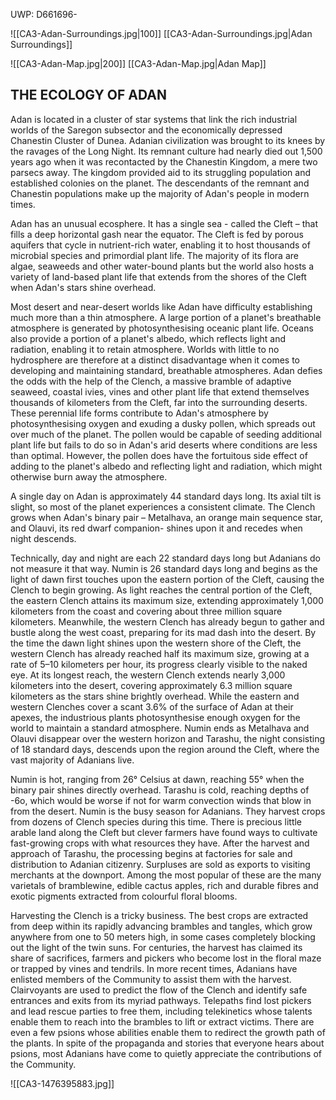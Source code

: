 UWP: D661696-

![[CA3-Adan-Surroundings.jpg|100]]
[[CA3-Adan-Surroundings.jpg|Adan Surroundings]]

![[CA3-Adan-Map.jpg|200]]
[[CA3-Adan-Map.jpg|Adan Map]]



## THE ECOLOGY OF ADAN

Adan is located in a cluster of star systems that link the rich industrial worlds of the Saregon subsector and the economically depressed Chanestin Cluster of Dunea. Adanian civilization was brought to its knees by the ravages of the Long Night. Its remnant culture had nearly died out 1,500 years ago when it was recontacted by the Chanestin Kingdom, a mere two parsecs away. The kingdom provided aid to its struggling population and established colonies on the planet. The descendants of the remnant and Chanestin populations make up the majority of Adan's people in modern times.

Adan has an unusual ecosphere. It has a single sea - called the Cleft – that fills a deep horizontal gash near the equator. The Cleft is fed by porous aquifers that cycle in nutrient-rich water, enabling it to host thousands of microbial species and primordial plant life. The majority of its flora are algae, seaweeds and other water-bound plants but the world also hosts a variety of land-based plant life that extends from the shores of the Cleft when Adan's stars shine overhead.

Most desert and near-desert worlds like Adan have difficulty establishing much more than a thin atmosphere. A large portion of a planet's breathable atmosphere is generated by photosynthesising oceanic plant life. Oceans also provide a portion of a planet's albedo, which reflects light and radiation, enabling it to retain atmosphere. Worlds with little to no hydrosphere are therefore at a distinct disadvantage when it comes to developing and maintaining standard, breathable atmospheres. Adan defies the odds with the help of the Clench, a massive bramble of adaptive seaweed, coastal ivies, vines and other plant life that extend themselves thousands of kilometers from the Cleft, far into the surrounding deserts. These perennial life forms contribute to Adan's atmosphere by photosynthesising oxygen and exuding a dusky pollen, which spreads out over much of the planet. The pollen would be capable of seeding additional plant life but fails to do so in Adan's arid deserts where conditions are less than optimal. However, the pollen does have the fortuitous side effect of adding to the planet's albedo and reflecting light and radiation, which might otherwise burn away the atmosphere.

A single day on Adan is approximately 44 standard days long. Its axial tilt is slight, so most of the planet experiences a consistent climate. The Clench grows when Adan's binary pair – Metalhava, an orange main sequence star, and Olauvi, its red dwarf companion- shines upon it and recedes when night descends.

Technically, day and night are each 22 standard days long but Adanians do not measure it that way. Numin is 26 standard days long and begins as the light of dawn first touches upon the eastern portion of the Cleft, causing the Clench to begin growing. As light reaches the central portion of the Cleft, the eastern Clench attains its maximum size, extending approximately 1,000 kilometers from the coast and covering about three million square kilometers. Meanwhile, the western Clench has already begun to gather and bustle along the west coast, preparing for its mad dash into the desert. By the time the dawn light shines upon the western shore of the Cleft, the western Clench has already reached half its maximum size, growing at a rate of 5–10 kilometers per hour, its progress clearly visible to the naked eye. At its longest reach, the western Clench extends nearly 3,000 kilometers into the desert, covering approximately 6.3 million square kilometers as the stars shine brightly overhead. While the eastern and western Clenches cover a scant 3.6%
of the surface of Adan at their apexes, the industrious plants photosynthesise enough oxygen for the world to maintain a standard atmosphere. Numin ends as Metalhava and Olauvi disappear over the western horizon and Tarashu, the night consisting of 18 standard days, descends upon the region around the Cleft, where the vast majority of Adanians live.

Numin is hot, ranging from 26° Celsius at dawn, reaching 55° when the binary pair shines directly overhead. Tarashu is cold, reaching depths of -6o, which would be worse if not for warm convection winds that blow in from the desert. Numin is the busy season for Adanians. They harvest crops from dozens of Clench species during this time. There is precious little arable land along the Cleft but clever farmers have found ways to cultivate fast-growing crops with what resources they have. After the harvest and approach of Tarashu, the processing begins at factories for sale and distribution to Adanian citizenry. Surpluses are sold as exports to visiting merchants at the downport. Among the most popular of these are the many varietals of bramblewine, edible cactus apples, rich and durable fibres and exotic pigments extracted from colourful floral blooms.

Harvesting the Clench is a tricky business. The best crops are extracted from deep within its rapidly advancing brambles and tangles, which grow anywhere from one to 50 meters high, in some cases completely blocking out the light of the twin suns. For centuries, the harvest has claimed its share of sacrifices, farmers and pickers who become lost in the floral maze or trapped by vines and tendrils. In more recent times, Adanians have enlisted members of the Community to assist them with the harvest. Clairvoyants are used to predict the flow of the Clench and identify safe entrances and exits from its myriad pathways. Telepaths find lost pickers and lead rescue parties to free them, including telekinetics whose talents enable them to reach into the brambles to lift or extract victims. There are even a few psions whose abilities enable them to redirect the growth path of the plants. In spite of the propaganda and stories that everyone hears about psions, most Adanians have come to quietly appreciate the contributions of the Community.

![[CA3-1476395883.jpg]]

